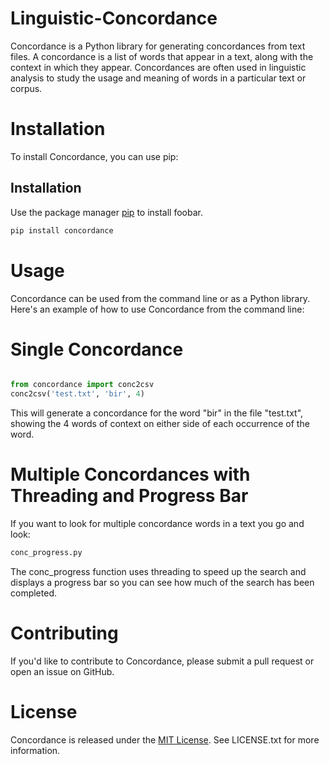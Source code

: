 # Linguistic-Concordance
Concordance is a Python library for generating concordances from text files. A concordance is a list of words that appear in a text, along with the context in which they appear. Concordances are often used in linguistic analysis to study the usage and meaning of words in a particular text or corpus.


# Installation
To install Concordance, you can use pip:

## Installation

Use the package manager [pip](https://pip.pypa.io/en/stable/) to install foobar.

```bash
pip install concordance
```

# Usage
Concordance can be used from the command line or as a Python library. Here's an example of how to use Concordance from the command line:

# Single Concordance
```python

from concordance import conc2csv
conc2csv('test.txt', 'bir', 4)

```
This will generate a concordance for the word "bir" in the file "test.txt", showing the 4 words of context on either side of each occurrence of the word.

# Multiple Concordances with Threading and Progress Bar

If you want to look for multiple concordance words in a text you go and look:
```bash
conc_progress.py
```
The conc_progress function uses threading to speed up the search and displays a progress bar so you can see how much of the search has been completed.

# Contributing
If you'd like to contribute to Concordance, please submit a pull request or open an issue on GitHub.

# License
Concordance is released under the [MIT License](https://choosealicense.com/licenses/mit/). See LICENSE.txt for more information.
